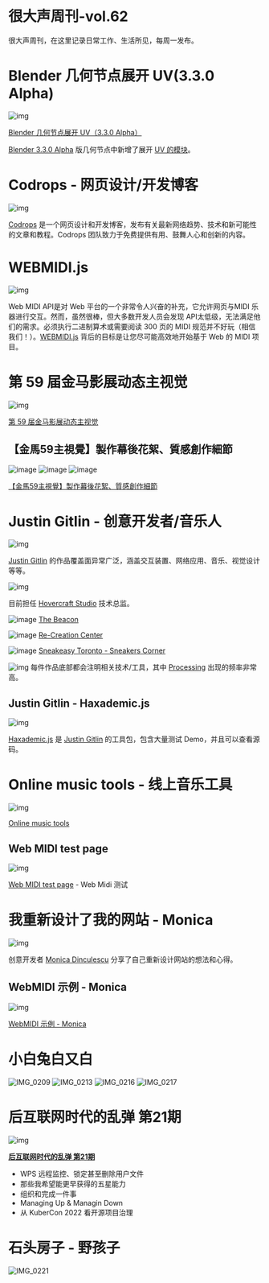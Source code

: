 # 很大声周刊-vol.62
很大声周刊，在这里记录日常工作、生活所见，每周一发布。

# Blender 几何节点展开 UV(3.3.0 Alpha)
![img](https://user-images.githubusercontent.com/20842136/179363786-9e425325-b2fe-4516-ab4e-334de87f7719.png)

[Blender 几何节点展开 UV（3.3.0 Alpha）](https://www.youtube.com/watch?app=desktop&v=02XNGOVpSV4)

[Blender 3.3.0 Alpha](https://builder.blender.org/download/daily/) 版几何节点中新增了展开 [UV 的模块](https://wiki.blender.org/wiki/Reference/Release_Notes/3.3/Nodes_Physics#:~:text=UV%20Unwrap%E5%92%8CPack%20UV%20Islands%E8%8A%82%E7%82%B9%E5%8F%AF%E4%BB%A5%E7%9B%B4%E6%8E%A5%E5%9C%A8%E5%87%A0%E4%BD%95%E8%8A%82%E7%82%B9%20(%204593fb52cf%20)%E5%86%85%E5%88%9B%E5%BB%BA%E5%92%8C%E8%B0%83%E6%95%B4%20UV%20%E8%B4%B4%E5%9B%BE%E3%80%82)。

# Codrops - 网页设计/开发博客
![img](https://user-images.githubusercontent.com/20842136/179364006-68c550fb-ede6-4653-8b54-8644feba3fad.png)

[Codrops](https://tympanus.net/codrops/) 是一个网页设计和开发博客，发布有关最新网络趋势、技术和新可能性的文章和教程。Codrops 团队致力于免费提供有用、鼓舞人心和创新的内容。

# WEBMIDI.js
![img](https://user-images.githubusercontent.com/20842136/179364027-1732fec5-8eba-44b1-b2c0-b098b8c96e8b.png)

Web MIDI API是对 Web 平台的一个非常令人兴奋的补充，它允许网页与MIDI 乐器进行交互。然而，虽然很棒，但大多数开发人员会发现 API太低级，无法满足他们的需求。必须执行二进制算术或需要阅读 300 页的 MIDI 规范并不好玩（相信我们！）。[WEBMIDI.js](https://webmidijs.org/) 背后的目标是让您尽可能高效地开始基于 Web 的 MIDI 项目。

# 第 59 届金马影展动态主视觉
![img](https://user-images.githubusercontent.com/20842136/179366045-4da3a74f-0e8f-4d98-bdae-f681f75e4d38.png)

[第 59 届金马影展动态主视觉](https://www.youtube.com/watch?v=laeiIAE_gmc)

## 【金馬59主視覺】製作幕後花絮、質感創作細節
![image](https://user-images.githubusercontent.com/20842136/179366116-3fd754be-4a79-4bba-9f19-60ece4ad57c0.png)
![image](https://user-images.githubusercontent.com/20842136/179366123-6f001e4a-86f8-4ae9-93e1-dcba7f6eeee6.png)
![image](https://user-images.githubusercontent.com/20842136/179366125-0881487d-4a0c-47d3-8a8c-0b19c1fe67bb.png)

[【金馬59主視覺】製作幕後花絮、質感創作細節](https://www.goldenhorse.org.tw/news/detail/1748)

# Justin Gitlin - 创意开发者/音乐人
![img](https://user-images.githubusercontent.com/20842136/179364226-432a4124-be74-44f0-b9b9-8ba4724e6d6b.png)

[Justin Gitlin](https://cacheflowe.com/) 的作品覆盖面异常广泛，涵盖交互装置、网络应用、音乐、视觉设计等等。

![img](https://user-images.githubusercontent.com/20842136/179364408-f0725475-58ef-4a29-a621-f2404009fe3f.png)

目前担任 [Hovercraft Studio](https://hovercraftstudio.com/) 技术总监。

![image](https://user-images.githubusercontent.com/20842136/179364511-fbf42ec8-49c3-4151-bde2-87fc388bb271.png)
[The Beacon](https://cacheflowe.com/code/installation/the-beacon)

![image](https://user-images.githubusercontent.com/20842136/179364566-8a2ea417-7b17-49c7-bc3a-082c5efe8b6f.png)
[Re-Creation Center](https://cacheflowe.com/code/installation/re-creation-center)

![image](https://user-images.githubusercontent.com/20842136/179364600-d7cc184d-5301-4b8f-9b31-403eaaf1523b.png)
[Sneakeasy Toronto - Sneakers Corner](https://cacheflowe.com/code/installation/sneakeasy-toronto-sneakers-corner)

![img](https://user-images.githubusercontent.com/20842136/179364636-93370cdf-cbe9-469a-a912-532cb749ec85.png)
每件作品底部都会注明相关技术/工具，其中 [Processing](https://processing.org/) 出现的频率非常高。

## Justin Gitlin - Haxademic.js
![img](https://user-images.githubusercontent.com/20842136/179364806-091f37f4-8e10-4b56-a3b5-f71149d2758c.png)

[Haxademic.js](https://cacheflowe.github.io/haxademic.js/) 是 [Justin Gitlin](https://github.com/cacheflowe) 的工具包，包含大量测试 Demo，并且可以查看源码。

# Online music tools - 线上音乐工具
![img](https://user-images.githubusercontent.com/20842136/179364896-4106615d-d306-4bdb-8612-57ae2c0ba7d0.png)

[Online music tools](https://user-images.githubusercontent.com/20842136/179364896-4106615d-d306-4bdb-8612-57ae2c0ba7d0.png)

## Web MIDI test page
![img](https://user-images.githubusercontent.com/20842136/179364939-907a904f-07df-41ce-b5c6-7b5b996c3fab.png)

[Web MIDI test page](https://www.onlinemusictools.com/webmiditest/) - Web Midi 测试

# 我重新设计了我的网站 - Monica
![img](https://user-images.githubusercontent.com/20842136/179365139-a5ae5d47-d91d-4812-b910-bb3becbbbb7a.png)

创意开发者 [Monica Dinculescu](https://meowni.ca/) 分享了自己重新设计网站的想法和心得。

## WebMIDI 示例 - Monica
![img](https://user-images.githubusercontent.com/20842136/179365173-d9abe5ca-12fd-4620-b169-a7dacefddc02.png)

[WebMIDI 示例 - Monica](https://webmidi-examples.glitch.me/)

# 小白兔白又白
![IMG_0209](https://user-images.githubusercontent.com/20842136/179365591-8fa04524-9de4-4db5-9cec-db4b575a109d.jpg)
![IMG_0213](https://user-images.githubusercontent.com/20842136/179365592-24309602-215a-490f-87de-71a43e8a2af9.jpg)
![IMG_0216](https://user-images.githubusercontent.com/20842136/179365595-eb37c9dc-dd18-440e-a4d9-7e4f5aa98ff2.jpg)
![IMG_0217](https://user-images.githubusercontent.com/20842136/179365600-c1585dba-a56b-4d38-b242-e94c5d4026aa.jpg)

# 后互联网时代的乱弹 第21期
![img](https://user-images.githubusercontent.com/20842136/179400941-9a0f0d8e-169d-4f31-9a68-f910e180a2b5.png)

**[后互联网时代的乱弹 第21期](https://www.bilibili.com/video/BV11Y4y1L7Mu?spm_id_from=444.41.list.card_archive.click&vd_source=6c68891752436b0097051bf700e169a9)**
- WPS 远程监控、锁定甚至删除用户文件
- 那些我希望能更早获得的五星能力
- 组织和完成一件事
- Managing Up & Managin Down
- 从 KuberCon 2022 看开源项目治理

# 石头房子 - 野孩子
![IMG_0221](https://user-images.githubusercontent.com/20842136/179365611-5dd9be5a-3096-4fba-8b12-15a0a259885e.JPG)
